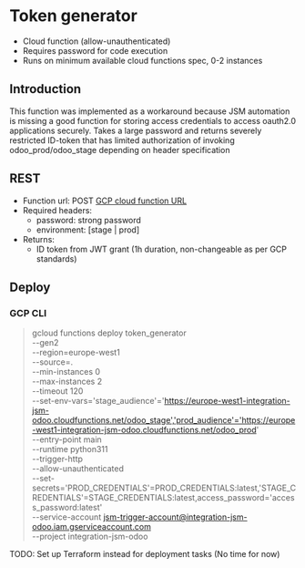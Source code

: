 # Token generator

- Cloud function (allow-unauthenticated)
- Requires password for code execution
- Runs on minimum available cloud functions spec, 0-2 instances

## Introduction
This function was implemented as a workaround because JSM automation is missing a good function for storing access credentials to access oauth2.0 applications securely.
Takes a large password and returns severely restricted ID-token that has limited authorization of invoking odoo_prod\/odoo_stage depending on header specification

## REST
- Function url: POST [GCP cloud function URL](https://europe-west1-integration-jsm-odoo.cloudfunctions.net/token_generator)
- Required headers:
  - password: strong password
  - environment: [stage | prod]
- Returns:
  - ID token from JWT grant (1h duration, non-changeable as per GCP standards)

## Deploy
### GCP CLI
>gcloud functions deploy token_generator \
 --gen2 \
 --region=europe-west1 \
 --source=. \
 --min-instances 0 \
 --max-instances 2 \
 --timeout 120 \
 --set-env-vars='stage_audience'='https://europe-west1-integration-jsm-odoo.cloudfunctions.net/odoo_stage','prod_audience'='https://europe-west1-integration-jsm-odoo.cloudfunctions.net/odoo_prod' \
  --entry-point main \
  --runtime python311 \
  --trigger-http \
  --allow-unauthenticated \
  --set-secrets='PROD_CREDENTIALS'=PROD_CREDENTIALS:latest,'STAGE_CREDENTIALS'=STAGE_CREDENTIALS:latest,access_password='access_password:latest' \
  --service-account jsm-trigger-account@integration-jsm-odoo.iam.gserviceaccount.com \
  --project integration-jsm-odoo

TODO: Set up Terraform instead for deployment tasks (No time for now)